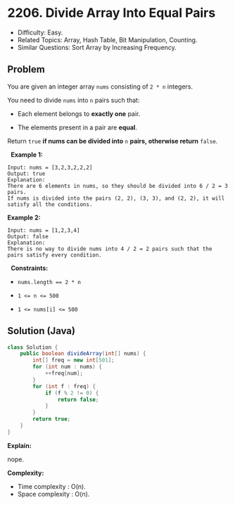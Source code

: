 # 2206. Divide Array Into Equal Pairs

- Difficulty: Easy.
- Related Topics: Array, Hash Table, Bit Manipulation, Counting.
- Similar Questions: Sort Array by Increasing Frequency.

## Problem

You are given an integer array ```nums``` consisting of ```2 * n``` integers.

You need to divide ```nums``` into ```n``` pairs such that:


	
- Each element belongs to **exactly one** pair.
	
- The elements present in a pair are **equal**.


Return ```true``` **if nums can be divided into** ```n``` **pairs, otherwise return** ```false```.

 
**Example 1:**

```
Input: nums = [3,2,3,2,2,2]
Output: true
Explanation: 
There are 6 elements in nums, so they should be divided into 6 / 2 = 3 pairs.
If nums is divided into the pairs (2, 2), (3, 3), and (2, 2), it will satisfy all the conditions.
```

**Example 2:**

```
Input: nums = [1,2,3,4]
Output: false
Explanation: 
There is no way to divide nums into 4 / 2 = 2 pairs such that the pairs satisfy every condition.
```

 
**Constraints:**


	
- ```nums.length == 2 * n```
	
- ```1 <= n <= 500```
	
- ```1 <= nums[i] <= 500```



## Solution (Java)

```java
class Solution {
    public boolean divideArray(int[] nums) {
        int[] freq = new int[501];
        for (int num : nums) {
            ++freq[num];
        }
        for (int f : freq) {
            if (f % 2 != 0) {
                return false;
            }
        }
        return true;
    }
}
```

**Explain:**

nope.

**Complexity:**

* Time complexity : O(n).
* Space complexity : O(n).
